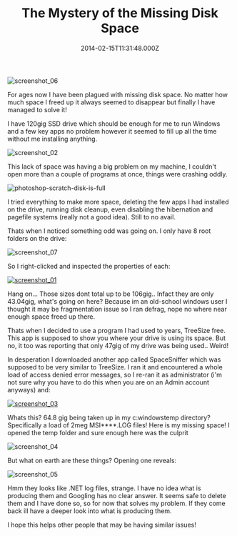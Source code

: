 ﻿---
coverImage: /images/fallback-post-header.png
date: "2014-02-15T11:31:48.000Z"
tags:
  - disk space
  - solution
  - windows
title: The Mystery of the Missing Disk Space
oldUrl: /misc/the-mystery-of-the-missing-disk-space
---

![screenshot_06](https://www.mikecann.blog/wp-content/uploads/2014/02/screenshot_06.png)

For ages now I have been plagued with missing disk space. No matter how much space I freed up it always seemed to disappear but finally I have managed to solve it!

<!-- more -->

I have 120gig SSD drive which should be enough for me to run Windows and a few key apps no problem however it seemed to fill up all the time without me installing anything.

![screenshot_02](https://www.mikecann.blog/wp-content/uploads/2014/02/screenshot_02.png)

This lack of space was having a big problem on my machine, I couldn't open more than a couple of programs at once, things were crashing oddly.

![photoshop-scratch-disk-is-full](https://www.mikecann.blog/wp-content/uploads/2014/02/photoshop-scratch-disk-is-full.jpg)

I tried everything to make more space, deleting the few apps I had installed on the drive, running disk cleanup, even disabling the hibernation and pagefile systems (really not a good idea). Still to no avail.

Thats when I noticed something odd was going on. I only have 8 root folders on the drive:

![screenshot_07](https://www.mikecann.blog/wp-content/uploads/2014/02/screenshot_07.png)

So I right-clicked and inspected the properties of each:

[![screenshot_01](https://www.mikecann.blog/wp-content/uploads/2014/02/screenshot_01-1024x603.png)](https://www.mikecann.blog/wp-content/uploads/2014/02/screenshot_01.png)

Hang on... Those sizes dont total up to be 106gig.. Infact they are only 43.04gig, what's going on here? Because im an old-school windows user I thought it may be fragmentation issue so I ran defrag, nope no where near enough space freed up there.

Thats when I decided to use a program I had used to years, TreeSize free. This app is supposed to show you where your drive is using its space. But no, it too was reporting that only 47gig of my drive was being used.. Weird!

In desperation I downloaded another app called SpaceSniffer which was supposed to be very similar to TreeSize. I ran it and encountered a whole load of access denied error messages, so I re-ran it as administrator (i'm not sure why you have to do this when you are on an Admin account anyways) and:

[![screenshot_03](https://www.mikecann.blog/wp-content/uploads/2014/02/screenshot_03-1024x602.png)](https://www.mikecann.blog/wp-content/uploads/2014/02/screenshot_03.png)

Whats this? 64.8 gig being taken up in my c:windowstemp directory? Specifically a load of 2meg MSI\*\*\*\*.LOG files! Here is my missing space! I opened the temp folder and sure enough here was the culprit

![screenshot_04](https://www.mikecann.blog/wp-content/uploads/2014/02/screenshot_04.png)

But what on earth are these things? Opening one reveals:

![screenshot_05](https://www.mikecann.blog/wp-content/uploads/2014/02/screenshot_05.png)

Hmm they looks like .NET log files, strange. I have no idea what is producing them and Googling has no clear answer. It seems safe to delete them and I have done so, so for now that solves my problem. If they come back ill have a deeper look into what is producing them.

I hope this helps other people that may be having similar issues!
